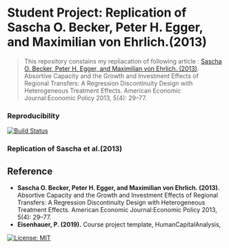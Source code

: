 # Student Project: Replication of Sascha O. Becker, Peter H. Egger, and Maximilian von Ehrlich.(2013)

>This repository constains my repliacation of following article :
[Sascha O. Becker, Peter H. Egger, and Maximilian von Ehrlich. (2013)](https://www.aeaweb.org/articles?id=10.1257/pol.5.4.29). Absortive Capacity and the Growth and Investment Effects of Regional Transfers: A Regression Discontinuity Design with Heterogeneous Treatment Effects. American Economic Journal:Economic Policy 2013, 5(4): 29–77.

### Reproducibility
[![Build Status](https://travis-ci.com/jinju-rhee/Student-Project.svg?branch=master)](https://travis-ci.com/jinju-rhee/Student-Project)


### Replication of Sascha et al.(2013)

## Reference 
- **Sascha O. Becker, Peter H. Egger, and Maximilian von Ehrlich. (2013).** Absortive Capacity and the Growth and Investment Effects of Regional Transfers: A Regression Discontinuity Design with Heterogeneous Treatment Effects. American Economic Journal:Economic Policy 2013, 5(4): 29–77.
- **Eisenhauer, P. (2019).** Course project template, HumanCapitalAnalysis,

[![License: MIT](https://img.shields.io/badge/License-MIT-blue.svg)](https://github.com/HumanCapitalAnalysis/template-course-project/blob/master/LICENSE)
